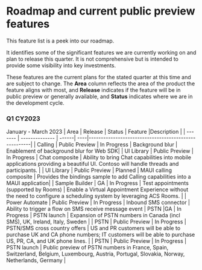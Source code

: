 # Roadmap and current public preview features

This feature list is a peek into our roadmap. <!--, and clones [our GitHub project](https://github.com/Azure/Communication/projects/1) --> 

It identifies some of the significant features we are currently working on and plan to release this quarter. <!--a rough timeframe for when you can expect to see them.--> It is not comprehensive but is intended to provide some visibility into key investments.

These features are the current plans for the stated quarter at this time and are subject to change. The **Area** column reflects the area of the product the feature aligns with most, and **Release**  indicates if the feature will be in public preview or generally available, and **Status** indicates where we are in the development cycle. <!-- Links are provided to Azure DevOps (ADO) tracking that is used internally by Microsoft.-->

### Q1 CY2023
January - March 2023
| Area    | Release        | Status  |  Feature |Description                                                |
| ------- | -------------- | ------| ----|------------------------------------------------------|
| Calling | Public Preview | In Progress | Background blur | Enablement of background blur for Web SDK|
| UI Library    | Public Preview | In Progress | Chat composite  | Ability to bring Chat capabilities into mobile applications providing a beautiful UI. Contoso will handle threads and participants. |
| UI Library | Public Preview | Planned | MAUI calling composite | Provides the bindings sample to add Calling capabilities into a MAUI application|
| Sample Builder | GA | In Progress | Test appointments (supported by Rooms) | Enable a Virtual Appointment Experience without the need to configure a scheduling system by leveraging ACS Rooms. |
| Power Automate | Public Preview | In Progress | Inbound SMS connector | Ability to trigger a flow on SMS receive message event
| PSTN |GA | In Progress | PSTN launch | Expansion of PSTN numbers in Canada (incl SMS), UK, Ireland, Italy, Sweden |
| PSTN | Public Preview | In Progress | PSTN/SMS cross country offers  | US and PR customers will be able to purchase UK and CA phone numbers; IT customers will be able to purchase US, PR, CA, and UK phone lines. |
| PSTN | Public Preview | In Progress | PSTN launch | Public preview of PSTN numbers in France, Spain, Switzerland, Belgium, Luxembourg, Austria, Portugal, Slovakia, Norway, Netherlands, Germany |


